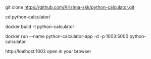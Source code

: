 git clone https://github.com/Krishna-skk/python-calculator.git

cd python-calculator/

docker build -t python-calculator .

docker run --name python-calculator-app -d -p 1003:5000 python-calculator

http://loalhost:1003 open in your browser
